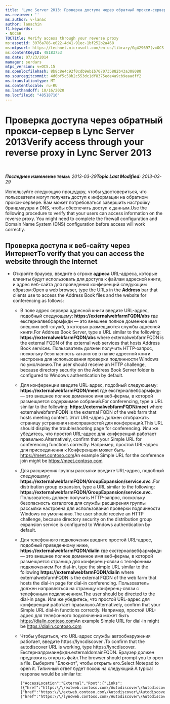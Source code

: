 ```yaml
---
title: 'Lync Server 2013: Проверка доступа через обратный прокси-сервер'
ms.reviewer: ''
ms.author: v-lanac
author: lanachin
f1.keywords:
- NOCSH
TOCTitle: Verify access through your reverse proxy
ms:assetid: 3076a786-e022-4d41-91ec-1bf252b2a468
ms:mtpsurl: https://technet.microsoft.com/en-us/library/Gg429697(v=OCS.15)
ms:contentKeyID: 48183753
ms.date: 07/23/2014
manager: serdars
mtps_version: v=OCS.15
ms.openlocfilehash: 8b8c8e4c92f0cdb9eb1b7070735882b43a308080
ms.sourcegitcommit: 4d6bf5c58b2c553dc1df8375ede4a9cb9eaadff2
ms.translationtype: MT
ms.contentlocale: ru-RU
ms.lasthandoff: 10/16/2020
ms.locfileid: "48518716"
---
```

# <a name="verify-access-through-your-reverse-proxy-in-lync-server-2013"></a><span data-ttu-id="e3f38-102">Проверка доступа через обратный прокси-сервер в Lync Server 2013</span><span class="sxs-lookup"><span data-stu-id="e3f38-102">Verify access through your reverse proxy in Lync Server 2013</span></span>

<div data-xmlns="http://www.w3.org/1999/xhtml">

<div class="topic" data-xmlns="http://www.w3.org/1999/xhtml" data-msxsl="urn:schemas-microsoft-com:xslt" data-cs="https://msdn.microsoft.com/">

<div data-asp="https://msdn2.microsoft.com/asp">



</div>

<div id="mainSection">

<div id="mainBody">

<span> </span>

<span data-ttu-id="e3f38-103">_**Последнее изменение темы:** 2013-03-29_</span><span class="sxs-lookup"><span data-stu-id="e3f38-103">_**Topic Last Modified:** 2013-03-29_</span></span>

<span data-ttu-id="e3f38-p101">Используйте следующую процедуру, чтобы удостовериться, что пользователи могут получать доступ к информации на обратном прокси-сервере. Вам может потребоваться завершить настройку брандмауэра и DNS, чтобы обеспечить доступ к данным.</span><span class="sxs-lookup"><span data-stu-id="e3f38-p101">Use the following procedure to verify that your users can access information on the reverse proxy. You might need to complete the firewall configuration and Domain Name System (DNS) configuration before access will work correctly.</span></span>

<div>

## <a name="to-verify-that-you-can-access-the-website-through-the-internet"></a><span data-ttu-id="e3f38-106">Проверка доступа к веб-сайту через Интернет</span><span class="sxs-lookup"><span data-stu-id="e3f38-106">To verify that you can access the website through the Internet</span></span>

  - <span data-ttu-id="e3f38-107">Откройте браузер, введите в строке **адреса** URL-адреса, которые клиенты будут использовать для доступа к файлам адресной книги, и адрес веб-сайта для проведения конференций следующим образом:</span><span class="sxs-lookup"><span data-stu-id="e3f38-107">Open a web browser, type the URLs in the **Address** bar that clients use to access the Address Book files and the website for conferencing as follows:</span></span>
    
      - <span data-ttu-id="e3f38-108">В поле адрес сервера адресной книги введите URL-адрес, подобный следующему: **https://externalwebfarmFQDN/abs** где екстерналвебфармфкдн — это внешнее полное доменное имя внешних веб-служб, в которых размещаются службы адресной книги.</span><span class="sxs-lookup"><span data-stu-id="e3f38-108">For Address Book Server, type a URL similar to the following: **https://externalwebfarmFQDN/abs** where externalwebfarmFQDN is the external FQDN of the external web services that hosts Address Book services.</span></span> <span data-ttu-id="e3f38-109">Пользователь должен получить HTTP-запрос, поскольку безопасность каталогов в папке адресной книги настроена для использования проверки подлинности Windows по умолчанию.</span><span class="sxs-lookup"><span data-stu-id="e3f38-109">The user should receive an HTTP challenge, because directory security on the Address Book Server folder is configured to Windows authentication by default.</span></span>
    
      - <span data-ttu-id="e3f38-110">Для конференции введите URL-адрес, подобный следующему: **https://externalwebfarmFQDN/meet** где екстерналвебфармфкдн — это внешнее полное доменное имя веб-фермы, в которой размещается содержимое собраний.</span><span class="sxs-lookup"><span data-stu-id="e3f38-110">For conferencing, type a URL similar to the following: **https://externalwebfarmFQDN/meet** where externalwebfarmFQDN is the external FQDN of the web farm that hosts meeting content.</span></span> <span data-ttu-id="e3f38-111">Этот URL-адрес должен отображать страницу устранения неисправностей для конференций.</span><span class="sxs-lookup"><span data-stu-id="e3f38-111">This URL should display the troubleshooting page for conferencing.</span></span> <span data-ttu-id="e3f38-112">Или же убедитесь, что простой URL-адрес для конференций работает правильно.</span><span class="sxs-lookup"><span data-stu-id="e3f38-112">Alternatively, confirm that your Simple URL for conferencing functions correctly.</span></span> <span data-ttu-id="e3f38-113">Например, простой URL-адрес для присоединения к Конференции может быть https://meet.contoso.com</span><span class="sxs-lookup"><span data-stu-id="e3f38-113">An example Simple URL for the conference join might be https://meet.contoso.com</span></span>
    
      - <span data-ttu-id="e3f38-114">Для расширения группы рассылки введите URL-адрес, подобный следующему: **https://externalwebfarmFQDN/GroupExpansion/service.svc** .</span><span class="sxs-lookup"><span data-stu-id="e3f38-114">For distribution group expansion, type a URL similar to the following: **https://externalwebfarmFQDN/GroupExpansion/service.svc**.</span></span> <span data-ttu-id="e3f38-115">Пользователь должен получить HTTP-запрос, поскольку безопасность каталогов для службы расширения группы рассылки настроена для использования проверки подлинности Windows по умолчанию.</span><span class="sxs-lookup"><span data-stu-id="e3f38-115">The user should receive an HTTP challenge, because directory security on the distribution group expansion service is configured to Windows authentication by default.</span></span>
    
      - <span data-ttu-id="e3f38-116">Для телефонного подключения введите простой URL-адрес, подобный приведенному ниже, **https://externalwebfarmFQDN/dialin** где екстерналвебфармфкдн — это внешнее полное доменное имя веб-фермы, в которой размещается страница для конференц-связи с телефонным подключением.</span><span class="sxs-lookup"><span data-stu-id="e3f38-116">For dial-in, type the simple URL similar to the following **https://externalwebfarmFQDN/dialin** where externalwebfarmFQDN is the external FQDN of the web farm that hosts the dial-in page for dial-in conferencing.</span></span> <span data-ttu-id="e3f38-117">Пользователь должен направляться на страницу конференц-связи с телефонным подключением.</span><span class="sxs-lookup"><span data-stu-id="e3f38-117">The user should be directed to the dial-in page.</span></span> <span data-ttu-id="e3f38-118">Или же убедитесь, что простой URL-адрес для конференций работает правильно.</span><span class="sxs-lookup"><span data-stu-id="e3f38-118">Alternatively, confirm that your Simple URL dial-in functions correctly.</span></span> <span data-ttu-id="e3f38-119">Например, простой URL-адрес для телефонного подключения может быть https://dialin.contoso.com</span><span class="sxs-lookup"><span data-stu-id="e3f38-119">An example Simple URL for dial-in might be https://dialin.contoso.com</span></span>
    
      - <span data-ttu-id="e3f38-120">Чтобы убедиться, что URL-адрес службы автообнаружения работает, введите https://lyncdiscover .</span><span class="sxs-lookup"><span data-stu-id="e3f38-120">To confirm that the autodiscover URL is working, type https://lyncdiscover.</span></span> <span data-ttu-id="e3f38-121">Екстерналдомаинфкдн.</span><span class="sxs-lookup"><span data-stu-id="e3f38-121">externaldomainFQDN.</span></span> <span data-ttu-id="e3f38-122">Браузер должен предложить открыть файл.</span><span class="sxs-lookup"><span data-stu-id="e3f38-122">The browser should prompt you to open a file.</span></span> <span data-ttu-id="e3f38-123">Выберите "Блокнот", чтобы открыть его.</span><span class="sxs-lookup"><span data-stu-id="e3f38-123">Select Notepad to open it.</span></span> <span data-ttu-id="e3f38-124">Типичный ответ будет похож на следующий:</span><span class="sxs-lookup"><span data-stu-id="e3f38-124">A typical response would be similar to:</span></span>
        
            {"AccessLocation":"External","Root":{"Links":[{"href":"https:\/\/extweb.contoso.com\/Autodiscover\/AutodiscoverService.svc\/root\/domain","token":"Domain"},
            {"href":"https:\/\/extweb.contoso.com\/Autodiscover\/AutodiscoverService.svc\/root\/user","token":"User"},
            {"href":"https:\/\/lyncweb.contoso.com\/Autodiscover\/AutodiscoverService.svc\/root\/oauth\/user","token":"OAuth"}]}}

</div>

</div>

<span> </span>

</div>

</div>

</div>

